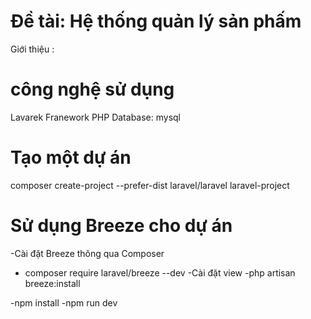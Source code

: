 # Đề tài: Hệ thống quản lý sản phấm

Giới thiệu :

# công nghệ sử dụng
Lavarek Franework
PHP
Database: mysql

# Tạo một dự án
composer create-project --prefer-dist laravel/laravel laravel-project
# Sử dụng Breeze cho dự án
-Cài đặt Breeze thông qua Composer

- composer require laravel/breeze --dev
-Cài đặt view
-php artisan breeze:install

-npm install
-npm run dev
